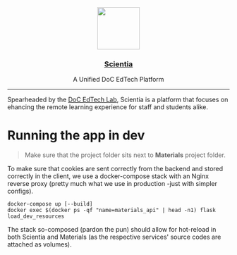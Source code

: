 <div align="center">
  <a href="https://www.scientia.doc.ic.ac.uk">
    <img src="https://scientia.doc.ic.ac.uk/images/logo.svg" height="96">
    <div align="center">
      <h3>Scientia</h3>
    </div>
  </a>
  <div align="center">A Unified DoC EdTech Platform</div>
</div>

---

Spearheaded by the [DoC EdTech Lab](https://edtech.pages.doc.ic.ac.uk/), Scientia is a platform that focuses on ehancing the remote learning experience for staff and students alike.


# Running the app in dev

> Make sure that the project folder sits next to **Materials** project folder.

To make sure that cookies are sent correctly from the backend and stored correctly in the client, we use a docker-compose
stack with an Nginx reverse proxy (pretty much what we use in production -just with simpler configs).

```shell
docker-compose up [--build]
docker exec $(docker ps -qf "name=materials_api" | head -n1) flask load_dev_resources
```

The stack so-composed (pardon the pun) should allow for hot-reload in both Scientia and Materials (as the respective services' source codes are attached as volumes).
